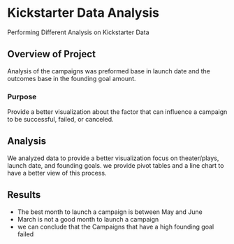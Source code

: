 # Kickstarter Data Analysis
 Performing Different  Analysis on Kickstarter Data
## Overview of Project
Analysis of the campaigns was preformed base in launch date and the outcomes base in the founding goal amount.

### Purpose
Provide a better visualization about the factor that can influence a campaign to be successful, failed, or canceled.

## Analysis 
We analyzed data to provide a better visualization focus on theater/plays, launch date, and founding goals. we provide pivot tables and a line chart to have a better view of this process.

## Results

- The best month to launch a campaign is between May and June
- March is not a good month to launch a campaign
- we can conclude that the Campaigns that have a high founding goal failed


